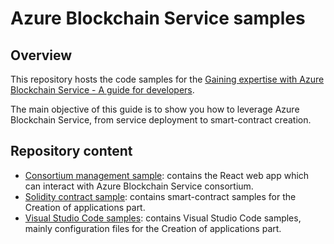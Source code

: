 # Azure Blockchain Service samples

## Overview 

This repository hosts the code samples for the [Gaining expertise with Azure Blockchain Service - A guide for developers](./Documentation/Gaining%20expertise%20with%20Azure%20Blockchain%20Service%20-%20A%20guide%20for%20developers.pdf).

The main objective of this guide is to show you how to leverage Azure Blockchain Service, from service deployment to smart-contract creation. 

## Repository content

- [Consortium management sample](./Consortium%20management%20sample): contains the React web app which can interact with Azure Blockchain Service consortium. 
- [Solidity contract sample](./Solidity%20contract%20sample): contains smart-contract samples for the Creation of applications part.
- [Visual Studio Code samples](./Visual%20Studio%20Code%20samples): contains Visual Studio Code samples, mainly configuration files for the Creation of applications part.